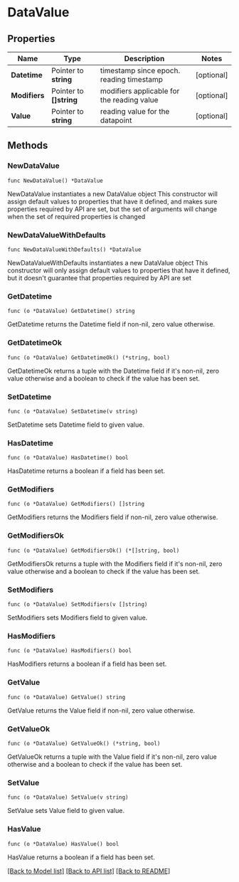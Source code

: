 # DataValue

## Properties

Name | Type | Description | Notes
------------ | ------------- | ------------- | -------------
**Datetime** | Pointer to **string** | timestamp since epoch. reading timestamp | [optional] 
**Modifiers** | Pointer to **[]string** | modifiers applicable for the reading value | [optional] 
**Value** | Pointer to **string** | reading value for the datapoint | [optional] 

## Methods

### NewDataValue

`func NewDataValue() *DataValue`

NewDataValue instantiates a new DataValue object
This constructor will assign default values to properties that have it defined,
and makes sure properties required by API are set, but the set of arguments
will change when the set of required properties is changed

### NewDataValueWithDefaults

`func NewDataValueWithDefaults() *DataValue`

NewDataValueWithDefaults instantiates a new DataValue object
This constructor will only assign default values to properties that have it defined,
but it doesn't guarantee that properties required by API are set

### GetDatetime

`func (o *DataValue) GetDatetime() string`

GetDatetime returns the Datetime field if non-nil, zero value otherwise.

### GetDatetimeOk

`func (o *DataValue) GetDatetimeOk() (*string, bool)`

GetDatetimeOk returns a tuple with the Datetime field if it's non-nil, zero value otherwise
and a boolean to check if the value has been set.

### SetDatetime

`func (o *DataValue) SetDatetime(v string)`

SetDatetime sets Datetime field to given value.

### HasDatetime

`func (o *DataValue) HasDatetime() bool`

HasDatetime returns a boolean if a field has been set.

### GetModifiers

`func (o *DataValue) GetModifiers() []string`

GetModifiers returns the Modifiers field if non-nil, zero value otherwise.

### GetModifiersOk

`func (o *DataValue) GetModifiersOk() (*[]string, bool)`

GetModifiersOk returns a tuple with the Modifiers field if it's non-nil, zero value otherwise
and a boolean to check if the value has been set.

### SetModifiers

`func (o *DataValue) SetModifiers(v []string)`

SetModifiers sets Modifiers field to given value.

### HasModifiers

`func (o *DataValue) HasModifiers() bool`

HasModifiers returns a boolean if a field has been set.

### GetValue

`func (o *DataValue) GetValue() string`

GetValue returns the Value field if non-nil, zero value otherwise.

### GetValueOk

`func (o *DataValue) GetValueOk() (*string, bool)`

GetValueOk returns a tuple with the Value field if it's non-nil, zero value otherwise
and a boolean to check if the value has been set.

### SetValue

`func (o *DataValue) SetValue(v string)`

SetValue sets Value field to given value.

### HasValue

`func (o *DataValue) HasValue() bool`

HasValue returns a boolean if a field has been set.


[[Back to Model list]](../README.md#documentation-for-models) [[Back to API list]](../README.md#documentation-for-api-endpoints) [[Back to README]](../README.md)


